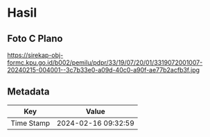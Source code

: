 # Hasil

## Foto C Plano

https://sirekap-obj-formc.kpu.go.id/b002/pemilu/pdpr/33/19/07/20/01/3319072001007-20240215-004001--3c7b33e0-a09d-40c0-a90f-ae77b2acfb3f.jpg


## Metadata

| Key        | Value               |
| ---------- | ------------------- |
| Time Stamp | 2024-02-16 09:32:59 |



